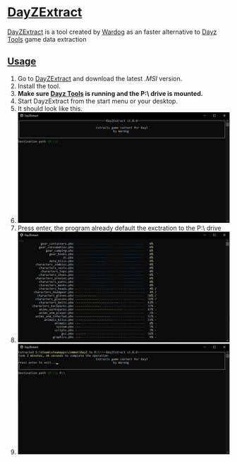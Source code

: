 # [DayZExtract](#dayzextract)

[DayZExtract](https://github.com/wrdg/DayZExtract) is a tool created by [Wardog](https://github.com/wrdg) as an faster alternative to [Dayz Tools](dayztools.html) game data extraction

## [Usage](#usage)

1.  Go to [DayZExtract](https://github.com/wrdg/DayZExtract/releases) and download the latest _.MSI_ version.
1.  Install the tool.
1.  **Make sure [Dayz Tools](dayztools.html) is running and the P:\\ drive is mounted.**
1.  Start DayzExtract from the start menu or your desktop.
1.  It should look like this.
1.  ![DayzExtract Folder](dayzextract/1.png)
1.  Press enter, the program already default the exctration to the P:\\ drive
1.  ![Extraction](dayzextract/2.png)
1.  ![End](dayzextract/3.png)